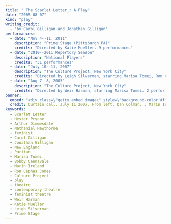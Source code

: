 ```yaml
---
title: "_The Scarlet Letter_: A Play"
date: "2005-08-07"
kind: "play"
writing_credit:
  - "by Carol Gilligan and Jonathan Gilligan"
performances:
  - date: "Nov 4--11, 2011"
    description: "Prime Stage (Pittsburgh PA)"
    credits: "Directed by Katie Mueller. 9 performances"
  - date: "2010--2011 Repertory Season"
    description: "National Players"
    credits: "31 performances"
  - date: "July 10--11, 2007"
    description: "The Culture Project, New York City"
    credits: "Directed by Leigh Silverman, starring Marisa Tomei, Ron Cephas Jones, Bobby Cannavale, and Marin Ireland. 2 performances."
  - date: "Aug 7--8, 2005"
    description: "The Culture Project, New York City"
    credits: "Directed by Weir Harman, starring Marisa Tomei. 2 performances."
banner:
  embed: "<div class=\"getty embed image\" style=\"background-color:#fff;display:inline-block;font-family:'Helvetica Neue',Helvetica,Arial,sans-serif;color:#a7a7a7;font-size:11px;width:100%;max-width:594px;\"><div style=\"padding:0;margin:0;text-align:left;\"><a href=\"http://www.gettyimages.com/detail/75398074\" target=\"_blank\" style=\"color:#a7a7a7;text-decoration:none;font-weight:normal !important;border:none;display:inline-block;\">Embed from Getty Images</a></div><div style=\"overflow:hidden;position:relative;height:0;padding:67.171717% 0 0 0;width:100%;\"><iframe src=\"//embed.gettyimages.com/embed/75398074?et=fsyK9HF8Tlx7K2UyXNjVhQ&tld=com&viewMoreLink=off&sig=T4hFL15dxmVplvwA6qBvNL9eFfR8OJmGn0Rokrj-Kos=&caption=true\" width=\"594\" height=\"399\" scrolling=\"no\" frameborder=\"0\" style=\"display:inline-block;position:absolute;top:0;left:0;width:100%;height:100%;margin:0;\" ></iframe></div><p style=\"margin:0;\"></p></div>"
  credit: Curtain call, July 11 2007. From left, Dan Colman, , Marin Ireland, Marisa Tomei, Bobby Cannavale, Karen Beaumont
keywords:
  - Scarlet Letter
  - Hester Prynne
  - Arthur Dimmesdale
  - Nathaniel Hawthorne
  - feminist
  - Carol Gilligan
  - Jonathan Gilligan
  - New England
  - Puritan
  - Marisa Tomei
  - Bobby Cannavale
  - Marin Ireland
  - Ron Cephas Jones
  - Culture Project
  - play
  - theatre
  - contemporary theatre
  - feminist theatre
  - Weir Harman
  - Katie Mueller
  - Leigh Silverman
  - Prime Stage
---
```

